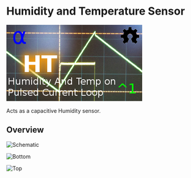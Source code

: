 # Humidity and Temperature Sensor

![Status](https://raw.githubusercontent.com/epccs/LoopSensor/master/HT/status_icon.png "HT Status")

Acts as a capacitive Humidity sensor.

## Overview

![Schematic](https://raw.githubusercontent.com/epccs/LoopSensor/master/MT/15362,Schematic.png "HT Schematic")

![Bottom](https://raw.githubusercontent.com/epccs/LoopSensor/master/MT/15362,Bottom.png "HT Board Bottom")

![Top](https://raw.githubusercontent.com/epccs/LoopSensor/master/MT/15362,Top.png "HT Board Top")